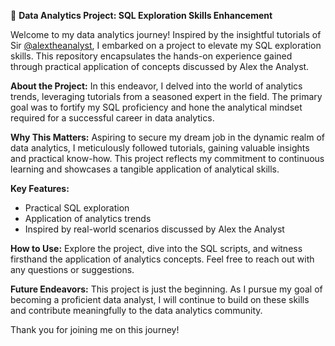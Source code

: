 🚀 **Data Analytics Project: SQL Exploration Skills Enhancement**

Welcome to my data analytics journey! Inspired by the insightful tutorials of Sir [@alextheanalyst](https://www.youtube.com/user/alextheanalyst), I embarked on a project to elevate my SQL exploration skills. This repository encapsulates the hands-on experience gained through practical application of concepts discussed by Alex the Analyst.

**About the Project:**
In this endeavor, I delved into the world of analytics trends, leveraging tutorials from a seasoned expert in the field. The primary goal was to fortify my SQL proficiency and hone the analytical mindset required for a successful career in data analytics.

**Why This Matters:**
Aspiring to secure my dream job in the dynamic realm of data analytics, I meticulously followed tutorials, gaining valuable insights and practical know-how. This project reflects my commitment to continuous learning and showcases a tangible application of analytical skills.

**Key Features:**
- Practical SQL exploration
- Application of analytics trends
- Inspired by real-world scenarios discussed by Alex the Analyst

**How to Use:**
Explore the project, dive into the SQL scripts, and witness firsthand the application of analytics concepts. Feel free to reach out with any questions or suggestions.

**Future Endeavors:**
This project is just the beginning. As I pursue my goal of becoming a proficient data analyst, I will continue to build on these skills and contribute meaningfully to the data analytics community.

Thank you for joining me on this journey!
